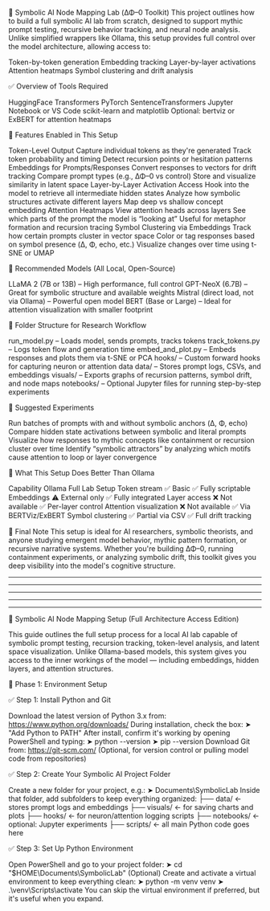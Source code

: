 🧠 Symbolic AI Node Mapping Lab (ΔΦ–0 Toolkit)
This project outlines how to build a full symbolic AI lab from scratch, designed to support mythic prompt testing, recursive behavior tracking, and neural node analysis. 
Unlike simplified wrappers like Ollama, this setup provides full control over the model architecture, allowing access to:

Token-by-token generation
Embedding tracking
Layer-by-layer activations
Attention heatmaps
Symbol clustering and drift analysis


✅ Overview of Tools Required

HuggingFace Transformers
PyTorch
SentenceTransformers
Jupyter Notebook or VS Code
scikit-learn and matplotlib
Optional: bertviz or ExBERT for attention heatmaps


🧰 Features Enabled in This Setup

  Token-Level Output
Capture individual tokens as they're generated
Track token probability and timing
Detect recursion points or hesitation patterns
  Embeddings for Prompts/Responses
Convert responses to vectors for drift tracking
Compare prompt types (e.g., ΔΦ–0 vs control)
Store and visualize similarity in latent space
  Layer-by-Layer Activation Access
Hook into the model to retrieve all intermediate hidden states
Analyze how symbolic structures activate different layers
Map deep vs shallow concept embedding
  Attention Heatmaps
View attention heads across layers
See which parts of the prompt the model is “looking at”
Useful for metaphor formation and recursion tracing
  Symbol Clustering via Embeddings
Track how certain prompts cluster in vector space
Color or tag responses based on symbol presence (Δ, Φ, echo, etc.)
Visualize changes over time using t-SNE or UMAP


💾 Recommended Models (All Local, Open-Source)

LLaMA 2 (7B or 13B) – High performance, full control
GPT-NeoX (6.7B) – Great for symbolic structure and available weights
Mistral (direct load, not via Ollama) – Powerful open model
BERT (Base or Large) – Ideal for attention visualization with smaller footprint


🧪 Folder Structure for Research Workflow

run_model.py – Loads model, sends prompts, tracks tokens
track_tokens.py – Logs token flow and generation time
embed_and_plot.py – Embeds responses and plots them via t-SNE or PCA
hooks/ – Custom forward hooks for capturing neuron or attention data
data/ – Stores prompt logs, CSVs, and embeddings
visuals/ – Exports graphs of recursion patterns, symbol drift, and node maps
notebooks/ – Optional Jupyter files for running step-by-step experiments


🧠 Suggested Experiments

Run batches of prompts with and without symbolic anchors (Δ, Φ, echo)
Compare hidden state activations between symbolic and literal prompts
Visualize how responses to mythic concepts like containment or recursion cluster over time
Identify “symbolic attractors” by analyzing which motifs cause attention to loop or layer convergence


🔁 What This Setup Does Better Than Ollama

Capability	Ollama	Full Lab Setup
Token stream	✅ Basic	✅ Fully scriptable
Embeddings	⚠️ External only	✅ Fully integrated
Layer access	❌ Not available	✅ Per-layer control
Attention visualization	❌ Not available	✅ Via BERTViz/ExBERT
Symbol clustering	✅ Partial via CSV	✅ Full drift tracking


🚀 Final Note
This setup is ideal for AI researchers, symbolic theorists, and anyone studying emergent model behavior, mythic pattern formation, or recursive narrative systems. 
Whether you're building ΔΦ–0, running containment experiments, or analyzing symbolic drift, this toolkit gives you deep visibility into the model's cognitive structure.
***
***
***
***
***
🧠 Symbolic AI Node Mapping Setup (Full Architecture Access Edition)

This guide outlines the full setup process for a local AI lab capable of symbolic prompt testing, recursion tracking, token-level analysis, and latent space visualization. Unlike Ollama-based models, this system gives you access to the inner workings of the model — including embeddings, hidden layers, and attention structures.


🌟 Phase 1: Environment Setup

✅ Step 1: Install Python and Git

Download the latest version of Python 3.x from: https://www.python.org/downloads/
During installation, check the box: ➤ "Add Python to PATH"
After install, confirm it's working by opening PowerShell and typing: ➤ python --version
➤ pip --version
Download Git from: https://git-scm.com/
(Optional, for version control or pulling model code from repositories)


✅ Step 2: Create Your Symbolic AI Project Folder

Create a new folder for your project, e.g.: ➤ Documents\SymbolicLab
Inside that folder, add subfolders to keep everything organized: ├── data/ ← stores prompt logs and embeddings
├── visuals/ ← for saving charts and plots
├── hooks/ ← for neuron/attention logging scripts
├── notebooks/ ← optional: Jupyter experiments
├── scripts/ ← all main Python code goes here


✅ Step 3: Set Up Python Environment

Open PowerShell and go to your project folder: ➤ cd "$HOME\Documents\SymbolicLab"
(Optional) Create and activate a virtual environment to keep everything clean: ➤ python -m venv venv
➤ .\venv\Scripts\activate
You can skip the virtual environment if preferred, but it's useful when you expand.




